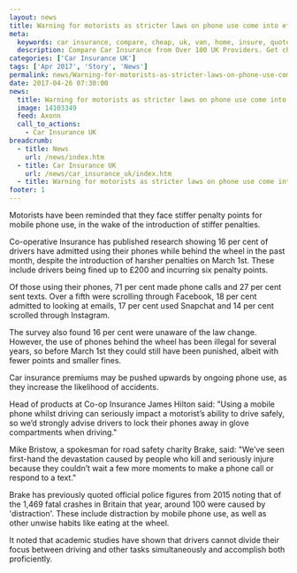 ```yaml
---
layout: news
title: Warning for motorists as stricter laws on phone use come into effect - Quotezone.co.uk
meta:
  keywords: car insurance, compare, cheap, uk, van, home, insure, quotes, online, comparison, bike, loans, life
  description: Compare Car Insurance from Over 100 UK Providers. Get cheap quotes online now using our fast, free, secure comparison site
categories: ['Car Insurance UK']
tags: ['Apr 2017', 'Story', 'News']
permalink: news/Warning-for-motorists-as-stricter-laws-on-phone-use-come-into-effect.htm
date: 2017-04-26 07:30:00
news:
  title: Warning for motorists as stricter laws on phone use come into effect
  image: 14103349
  feed: Axonn
  call_to_actions:
    - Car Insurance UK
breadcrumb:
  - title: News
    url: /news/index.htm
  - title: Car Insurance UK
    url: /news/car_insurance_uk/index.htm
  - title: Warning for motorists as stricter laws on phone use come into effect
footer: 1
---
```


Motorists have been reminded that they face stiffer penalty points for mobile phone use, in the wake of the introduction of stiffer penalties.

Co-operative Insurance has published research showing 16 per cent of drivers have admitted using their phones while behind the wheel in the past month, despite the introduction of harsher penalties on March 1st. These include drivers being fined up to &pound;200 and incurring six penalty points.

Of those using their phones, 71 per cent made phone calls and 27 per cent sent texts. Over a fifth were scrolling through Facebook, 18 per cent admitted to looking at emails, 17 per cent used Snapchat and 14 per cent scrolled through Instagram.

The survey also found 16 per cent were unaware of the law change. However, the use of phones behind the wheel has been illegal for several years, so before March 1st they could still have been punished, albeit with fewer points and smaller fines.

Car insurance premiums may be pushed upwards by ongoing phone use, as they increase the likelihood of accidents.

Head of products at Co-op Insurance James Hilton said: &quot;Using a mobile phone whilst driving can seriously impact a motorist&rsquo;s ability to drive safely, so we&rsquo;d strongly advise drivers to lock their phones away in glove compartments when driving.&quot;

Mike Bristow, a spokesman for road safety charity Brake, said: &quot;We&rsquo;ve seen first-hand the devastation caused by people who kill and seriously injure because they couldn&rsquo;t wait a few more moments to make a phone call or respond to a text.&quot; &nbsp;

Brake has previously quoted official police figures from 2015 noting that of the 1,469 fatal crashes in Britain that year, around 100 were caused by &#39;distraction&#39;. These include distraction by mobile phone use, as well as other unwise habits like eating at the wheel. &nbsp;&nbsp;

It noted that academic studies have shown that drivers cannot divide their focus between driving and other tasks simultaneously and accomplish both proficiently.
